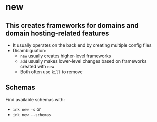 # new

## This creates frameworks for domains and domain hosting-related features
- It usually operates on the back end by creating multiple config files
- Disambiguation:
  - `new` usually creates higher-level frameworks
  - `add` usually makes lower-level changes based on frameworks created with `new`
  - Both often use `kill` to remove

## Schemas
Find available schemas with:
- `ink new -s` or
- `ink new --schemas`
